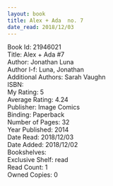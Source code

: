 ```yaml
---
layout: book
title: Alex + Ada  no. 7
date_read: 2018/12/03
---
```


Book Id: 21946021<br />
Title: Alex + Ada #7<br />
Author: Jonathan Luna<br />
Author l-f: Luna, Jonathan<br />
Additional Authors: Sarah Vaughn<br />
ISBN: <br />
My Rating: 5<br />
Average Rating: 4.24<br />
Publisher: Image Comics<br />
Binding: Paperback<br />
Number of Pages: 32<br />
Year Published: 2014<br />
Date Read: 2018/12/03<br />
Date Added: 2018/12/02<br />
Bookshelves: <br />
Exclusive Shelf: read<br />
Read Count: 1<br />
Owned Copies: 0<br />

